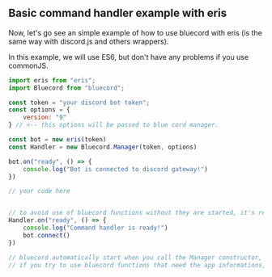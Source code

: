 ## Basic command handler example with eris

Now, let's go see an simple example of how to use bluecord with eris (is the same way with discord.js and others wrappers).

In this example, we will use ES6, but don't have any problems if you use commonJS.

```js
import eris from "eris";
import Bluecord from "bluecord";

const token = "your discord bot token";
const options = {
    version: "9"
} // <-- this options will be passed to blue cord manager.

const bot = new eris(token)
const Handler = new Bluecord.Manager(token, options)

bot.on("ready", () => {
    console.log("Bot is connected to discord gateway!")
})

// your code here


// to avoid use of bluecord functions without they are started, it's recommended to use the following code:
Handler.on("ready", () => {
    console.log("Command handler is ready!")
    bot.connect()
})

// bluecord automatically start when you call the Manager constructor, but if you use the Base_Manager, you need to start it manually.
// if you try to use bluecord functions that need the app informations, you will get an error.
```
